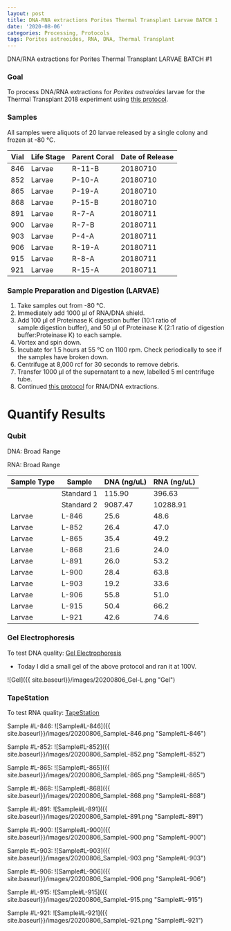 ```yaml
---
layout: post
title: DNA-RNA extractions Porites Thermal Transplant Larvae BATCH 1
date: '2020-08-06'
categories: Processing, Protocols
tags: Porites astreoides, RNA, DNA, Thermal Transplant
---
```


DNA/RNA extractions for Porites Thermal Transplant LARVAE BATCH #1

### Goal
To process DNA/RNA extractions for *Porites astreoides* larvae for the Thermal Transplant 2018 experiment using [this protocol](https://kevinhwong1.github.io/KevinHWong_Notebook/DNA-RNA-Extractions-Porites-astreoides-homogenates,-larvae,-and-adult-fragments/).

### Samples

All samples were aliquots of 20 larvae released by a single colony and frozen at -80 &deg;C.

| Vial 	| Life Stage 	| Parent Coral 	| Date of Release 	|
|------	|------------	|--------------	|-----------------	|
| 846  	| Larvae     	| R-11-B       	| 20180710        	|
| 852  	| Larvae     	| P-10-A       	| 20180710        	|
| 865  	| Larvae     	| P-19-A       	| 20180710        	|
| 868  	| Larvae     	| P-15-B       	| 20180710        	|
| 891  	| Larvae     	| R-7-A        	| 20180711        	|
| 900  	| Larvae     	| R-7-B        	| 20180711        	|
| 903  	| Larvae     	| P-4-A        	| 20180711        	|
| 906  	| Larvae     	| R-19-A       	| 20180711        	|
| 915  	| Larvae     	| R-8-A        	| 20180711        	|
| 921  	| Larvae     	| R-15-A       	| 20180711        	|

### Sample Preparation and Digestion (LARVAE)
1. Take samples out from -80 &deg;C.
2. Immediately add 1000 μl of RNA/DNA shield.
3. Add 100 μl of Proteinase K digestion buffer (10:1 ratio of sample:digestion buffer), and 50 μl of Proteinase K (2:1 ratio of digestion buffer:Proteinase K) to each sample.
4. Vortex and spin down.
5. Incubate for 1.5 hours at 55 &deg;C on 1100 rpm. Check periodically to see if the samples have broken down.
6. Centrifuge at 8,000 rcf for 30 seconds to remove debris.
7. Transfer 1000 μl of the supernatant to a new, labelled 5 ml centrifuge tube.  
8. Continued [this protocol](https://kevinhwong1.github.io/KevinHWong_Notebook/DNA-RNA-Extractions-Porites-astreoides-homogenates,-larvae,-and-adult-fragments/) for RNA/DNA extractions.

# Quantify Results

### Qubit

DNA: Broad Range

RNA: Broad Range

| Sample Type 	| Sample     	| DNA (ng/uL) 	| RNA (ng/uL) 	|
|-------------	|------------	|-------------	|-------------	|
|             	| Standard 1 	| 115.90      	| 396.63      	|
|             	| Standard 2 	| 9087.47     	| 10288.91    	|
| Larvae      	| L-846      	| 25.6        	| 48.6        	|
| Larvae      	| L-852      	| 26.4        	| 47.0        	|
| Larvae      	| L-865      	| 35.4        	| 49.2        	|
| Larvae      	| L-868      	| 21.6        	| 24.0        	|
| Larvae      	| L-891      	| 26.0        	| 53.2        	|
| Larvae      	| L-900      	| 28.4        	| 63.8        	|
| Larvae      	| L-903      	| 19.2        	| 33.6        	|
| Larvae      	| L-906      	| 55.8        	| 51.0        	|
| Larvae      	| L-915      	| 50.4        	| 66.2        	|
| Larvae      	| L-921      	| 42.6        	| 74.6        	|


### Gel Electrophoresis
To test DNA quality: [Gel Electrophoresis](https://github.com/emmastrand/EmmaStrand_Notebook/blob/master/_posts/2019-07-16-Gel-Electrophoresis-Protocol.md)

- Today I did a small gel of the above protocol and ran it at 100V.

![Gel]({{ site.baseurl}}/images/20200806_Gel-L.png "Gel")


### TapeStation
To test RNA quality: [TapeStation](https://github.com/emmastrand/EmmaStrand_Notebook/blob/master/_posts/2019-05-31-TapeStation-Protocol.md)  

Sample #L-846:
![Sample#L-846]({{ site.baseurl}}/images/20200806_SampleL-846.png "Sample#L-846")

Sample #L-852:
![Sample#L-852]({{ site.baseurl}}/images/20200806_SampleL-852.png "Sample#L-852")

Sample #L-865:
![Sample#L-865]({{ site.baseurl}}/images/20200806_SampleL-865.png "Sample#L-865")

Sample #L-868:
![Sample#L-868]({{ site.baseurl}}/images/20200806_SampleL-868.png "Sample#L-868")

Sample #L-891:
![Sample#L-891]({{ site.baseurl}}/images/20200806_SampleL-891.png "Sample#L-891")

Sample #L-900:
![Sample#L-900]({{ site.baseurl}}/images/20200806_SampleL-900.png "Sample#L-900")

Sample #L-903:
![Sample#L-903]({{ site.baseurl}}/images/20200806_SampleL-903.png "Sample#L-903")

Sample #L-906:
![Sample#L-906]({{ site.baseurl}}/images/20200806_SampleL-906.png "Sample#L-906")

Sample #L-915:
![Sample#L-915]({{ site.baseurl}}/images/20200806_SampleL-915.png "Sample#L-915")

Sample #L-921:
![Sample#L-921]({{ site.baseurl}}/images/20200806_SampleL-921.png "Sample#L-921")
